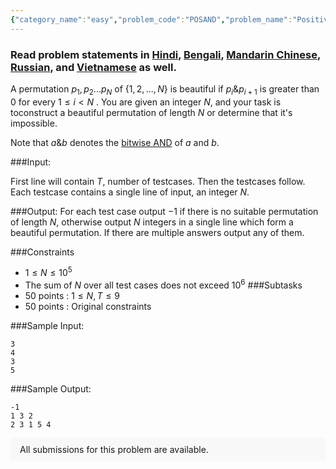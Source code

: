 ```yaml
---
{"category_name":"easy","problem_code":"POSAND","problem_name":"Positive AND","problemComponents":{"constraints":"","constraintsState":false,"subtasks":"","subtasksState":false,"inputFormat":"","inputFormatState":false,"outputFormat":"","outputFormatState":false,"sampleTestCases":{}},"video_editorial_url":"","languages_supported":{"0":"CPP14","1":"C","2":"JAVA","3":"PYTH 3.6","4":"CPP17","5":"PYTH","6":"PYP3","7":"CS2","8":"ADA","9":"PYPY","10":"TEXT","11":"PAS fpc","12":"NODEJS","13":"RUBY","14":"PHP","15":"GO","16":"HASK","17":"TCL","18":"PERL","19":"SCALA","20":"LUA","21":"kotlin","22":"BASH","23":"JS","24":"LISP sbcl","25":"rust","26":"PAS gpc","27":"BF","28":"CLOJ","29":"R","30":"D","31":"CAML","32":"FORT","33":"ASM","34":"swift","35":"FS","36":"WSPC","37":"LISP clisp","38":"SQL","39":"SCM guile","40":"PERL6","41":"ERL","42":"CLPS","43":"ICK","44":"NICE","45":"PRLG","46":"ICON","47":"COB","48":"SCM chicken","49":"PIKE","50":"SCM qobi","51":"ST","52":"SQLQ","53":"NEM"},"max_timelimit":1,"source_sizelimit":50000,"problem_author":"abelyan","problem_tester":"","date_added":"25-09-2020","tags":{"0":"abelyan","1":"ad","2":"constructive","3":"easy","4":"oct20"},"problem_difficulty_level":"Easy","best_tag":"Ad Hoc","editorial_url":"https://discuss.codechef.com/problems/POSAND","time":{"view_start_date":1104528600,"submit_start_date":1104528600,"visible_start_date":1104528600,"end_date":1735669800},"is_direct_submittable":false,"problemDiscussURL":"https://discuss.codechef.com/search?q=POSAND","is_proctored":false,"visitedContests":{},"layout":"problem"}
---
```

### Read problem statements in [Hindi](https://www.codechef.com/download/translated/OCT20/hindi/POSAND.pdf), [Bengali](https://www.codechef.com/download/translated/OCT20/bengali/POSAND.pdf), [Mandarin Chinese](https://www.codechef.com/download/translated/OCT20/mandarin/POSAND.pdf), [Russian](https://www.codechef.com/download/translated/OCT20/russian/POSAND.pdf), and [Vietnamese](https://www.codechef.com/download/translated/OCT20/vietnamese/POSAND.pdf) as well.

A permutation $p_1,p_2...p_N$ of $\{1, 2, ..., N\}$ is beautiful if $p_i \& p_{i+1}$ is greater than 0 for every $1 \leq i < N$ . You are given an integer $N$, and your task is toconstruct a beautiful permutation of length $N$ or determine that it's impossible.

Note that $a \& b$ denotes the [bitwise AND](https://en.wikipedia.org/wiki/Bitwise_operation#AND) of $a$ and $b$.

###Input:

First line will contain $T$, number of testcases. Then the testcases follow. 
Each testcase contains a single line of input, an integer $N$.

###Output:
For each test case output $-1$ if there is no suitable permutation of length $N$, otherwise output $N$ integers in a single line which form a beautiful permutation. If there are multiple answers output any of them.

###Constraints 
- $1 \leq N \leq 10^5$
- The sum of $N$ over all test cases does not exceed $10^6$
###Subtasks
- 50 points : $1 \leq N,T \leq 9$
- 50 points : Original constraints

###Sample Input:
```
3
4
3
5
```

###Sample Output:
```
-1
1 3 2
2 3 1 5 4
```	
<aside style='background: #f8f8f8;padding: 10px 15px;'><div>All submissions for this problem are available.</div></aside>